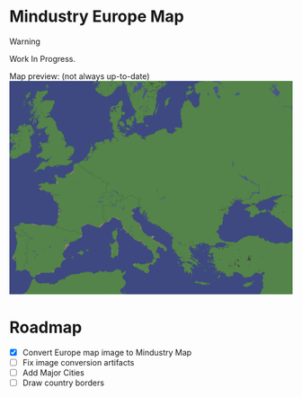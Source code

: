 # Mindustry Europe Map

> [!WARNING]  
> Work In Progress.

Map preview: (not always up-to-date)
![map](preview.png)

# Roadmap 
- [x] Convert Europe map image to Mindustry Map
- [ ] Fix image conversion artifacts 
- [ ] Add Major Cities
- [ ] Draw country borders
